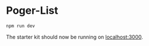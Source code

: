 # Poger-List

```bash
npm run dev
```
The starter kit should now be running on [localhost:3000](http://localhost:3000/).

